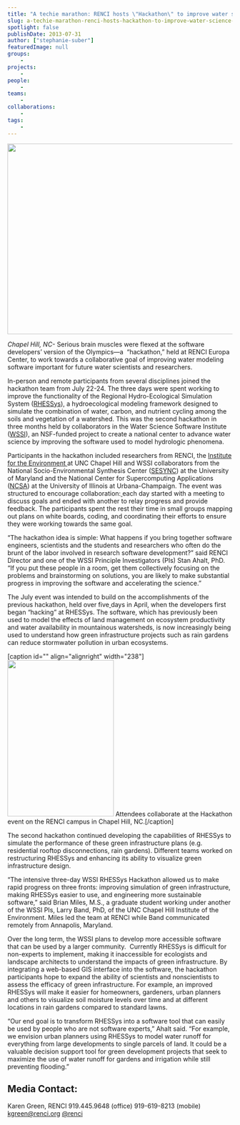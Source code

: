 ```yaml
---
title: "A techie marathon: RENCI hosts \"Hackathon\" to improve water science software"
slug: a-techie-marathon-renci-hosts-hackathon-to-improve-water-science-software
spotlight: false
publishDate: 2013-07-31
author: ["stephanie-suber"]
featuredImage: null
groups:
    - 
projects:
    - 
people:
    - 
teams: 
    - 
collaborations:
    - 
tags:
    - 
---
```

<img class="alignnone" title="RENCI Hackathon 2.0" alt="" src="http://farm4.staticflickr.com/3680/9407353027_02508f15b0_z.jpg" width="640" height="427" />

<em>Chapel Hill, NC- </em>Serious brain muscles were flexed at the software developers’ version of the Olympics—a  “hackathon,” held at RENCI Europa Center, to work towards a collaborative goal of improving water modeling software important for future water scientists and researchers.

<!--more-->In-person and remote participants from several disciplines joined the hackathon team from July 22-24. The three days were spent working to improve the functionality of the Regional Hydro-Ecological Simulation System (<a href="http://fiesta.bren.ucsb.edu/~rhessys/">RHESSys</a>), a hydroecological modeling framework designed to simulate the combination of water, carbon, and nutrient cycling among the soils and vegetation of a watershed. This was the second hackathon in three months held by collaborators in the Water Science Software Institute (<a href="https://www.renci.org/focus-areas/environmental-research/water-science-software-institute">WSSI</a>), an NSF-funded project to create a national center to advance water science by improving the software used to model hydrologic phenomena.

Participants in the hackathon included researchers from RENCI, the <a href="http://www.ie.unc.edu">Institute for the Environment </a>at UNC Chapel Hill and WSSI collaborators from the National Socio-Environmental Synthesis Center (<a href="http://www.sesync.org">SESYNC</a>) at the University of Maryland and the National Center for Supercomputing Applications (<a href="http://www.ncsa.illinois.edu">NCSA</a>) at the University of Illinois at Urbana-Champaign. The event was structured to encourage collaboration:<ins cite="mailto:Brian%20Miles" datetime="2013-07-24T15:38"> </ins>each day started with a meeting to discuss goals and ended with another to relay progress and provide feedback. The participants spent the rest their time in small groups mapping out plans on white boards, coding, and coordinating their efforts to ensure they were working towards the same goal.

“The hackathon idea is simple: What happens if you bring together software engineers, scientists and the students and researchers who often do the brunt of the labor involved in research software development?” said RENCI Director and one of the WSSI Principle Investigators (PIs) Stan Ahalt, PhD. “If you put these people in a room, get them collectively focusing on the problems and brainstorming on solutions, you are likely to make substantial progress in improving the software and accelerating the science.”

The July event was intended to build on the accomplishments of the previous hackathon, held over five<ins cite="mailto:Karen%20Green" datetime="2013-07-23T16:21"> </ins>days in April, when the developers first began “hacking” at RHESSys. The software, which has previously been used to model the effects of land management on ecosystem productivity and water availability in mountainous watersheds, is now increasingly being used to understand how green infrastructure projects such as rain gardens can reduce stormwater pollution in urban ecosystems.

[caption id="" align="alignright" width="238"]<img class=" " title="RENCI Hackathon 2.0" alt="" src="http://farm8.staticflickr.com/7331/9410113118_c3cf978c85.jpg" width="238" height="350" /> Attendees collaborate at the Hackathon event on the RENCI campus in Chapel Hill, NC.[/caption]

The second hackathon continued developing the capabilities of RHESSys to simulate the performance of these green infrastructure plans (e.g. residential rooftop disconnections, rain gardens). Different teams worked on restructuring RHESSys and enhancing its ability to visualize green infrastructure design.

“The intensive three-day WSSI RHESSys Hackathon allowed us to make rapid progress on three fronts: improving simulation of green infrastructure, making RHESSys easier to use, and engineering more sustainable software,” said Brian Miles, M.S., a graduate student working under another of the WSSI PIs, Larry Band, PhD, of the UNC Chapel Hill Institute of the Environment. Miles led the team at RENCI while Band communicated remotely from Annapolis, Maryland.

Over the long term, the WSSI plans to develop more accessible software that can be used by a larger community.  Currently RHESSys is difficult for non-experts to implement, making it inaccessible for ecologists and landscape architects to understand the impacts of green infrastructure. By integrating a web-based GIS interface into the software, the hackathon participants hope to expand the ability of scientists and nonscientists to assess the efficacy of green infrastructure. For example, an improved RHESSys will make it easier for homeowners, gardeners, urban planners and others to visualize soil moisture levels over time and at different locations in rain gardens compared to standard lawns.

“Our end goal is to transform RHESSys into a software tool that can easily be used by people who are not software experts,” Ahalt said. “For example, we envision urban planners using RHESSys to model water runoff for everything from large developments to single parcels of land. It could be a valuable decision support tool for green development projects that seek to maximize the use of water runoff for gardens and irrigation while still preventing flooding.”
<h2>Media Contact:</h2>
Karen Green, RENCI
919.445.9648 (office)
919-619-8213 (mobile)
<a href="mailto:kgreen@renci.org">kgreen@renci.org</a>
<a href="http://twitter.com/renci" target="_blank">@renci</a>
